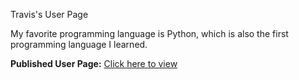 Travis's User Page  

My favorite programming language is Python, which is also the first programming language I learned. 

**Published User Page:** [Click here to view](https://travishuang24.github.io/CSE110Lab1/)
